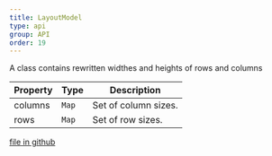 ```yaml
---
title: LayoutModel
type: api
group: API
order: 19
---
```

A class contains rewritten widthes and heights of rows and columns

Property|Type|Description
---|---|---
columns|`Map`|Set of column sizes.
rows|`Map`|Set of row sizes.

[file in github](https://github.com/qgrid/ng2/core/layout.model.js)
